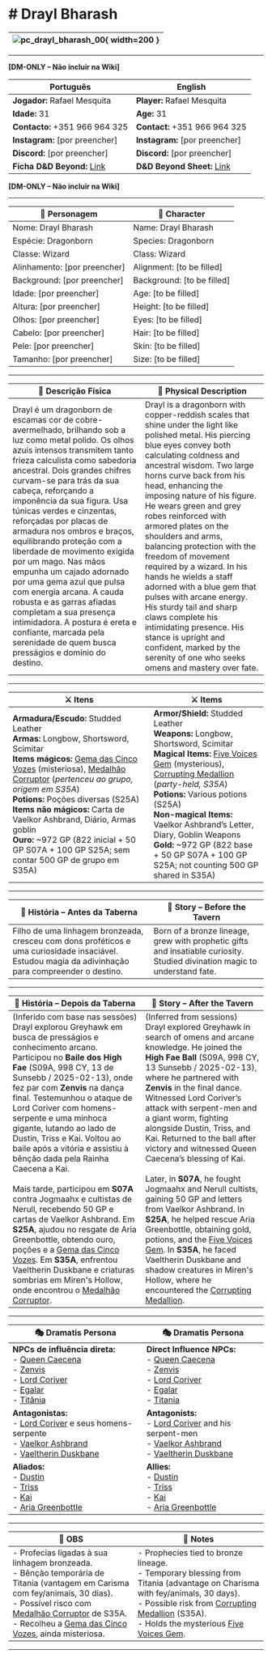 # # Drayl Bharash

| ![pc_drayl_bharash_00](assets/pc/pc_drayl_bharash_00.png){ width=200 } |
| ---------------------------------------------------------------------- |

---

**[DM-ONLY – Não incluir na Wiki]**  

| Português                                                                    | English                                                                      |
| ---------------------------------------------------------------------------- | ---------------------------------------------------------------------------- |
| **Jogador:** Rafael Mesquita                                                 | **Player:** Rafael Mesquita                                                  |
| **Idade:** 31                                                                | **Age:** 31                                                                  |
| **Contacto:** +351 966 964 325                                               | **Contact:** +351 966 964 325                                                |
| **Instagram:** [por preencher]                                               | **Instagram:** [por preencher]                                               |
| **Discord:** [por preencher]                                                 | **Discord:** [por preencher]                                                 |
| **Ficha D&D Beyond:** [Link](https://www.dndbeyond.com/characters/139926806) | **D&D Beyond Sheet:** [Link](https://www.dndbeyond.com/characters/139926806) |

**[DM-ONLY – Não incluir na Wiki]**  

---

| **🧙 Personagem**            | **🧙 Character**           |
| ---------------------------- | -------------------------- |
| Nome: Drayl Bharash          | Name: Drayl Bharash        |
| Espécie: Dragonborn          | Species: Dragonborn        |
| Classe: Wizard               | Class: Wizard              |
| Alinhamento: [por preencher] | Alignment: [to be filled]  |
| Background: [por preencher]  | Background: [to be filled] |
| Idade: [por preencher]       | Age: [to be filled]        |
| Altura: [por preencher]      | Height: [to be filled]     |
| Olhos: [por preencher]       | Eyes: [to be filled]       |
| Cabelo: [por preencher]      | Hair: [to be filled]       |
| Pele: [por preencher]        | Skin: [to be filled]       |
| Tamanho:  [por preencher]    | Size:  [to be filled]      |

---

| **📜 Descrição Física** | **📜 Physical Description** |
| ----------------------- | --------------------------- |
| Drayl é um dragonborn de escamas cor de cobre-avermelhado, brilhando sob a luz como metal polido. Os olhos azuis intensos transmitem tanto frieza calculista como sabedoria ancestral. Dois grandes chifres curvam-se para trás da sua cabeça, reforçando a imponência da sua figura. Usa túnicas verdes e cinzentas, reforçadas por placas de armadura nos ombros e braços, equilibrando proteção com a liberdade de movimento exigida por um mago. Nas mãos empunha um cajado adornado por uma gema azul que pulsa com energia arcana. A cauda robusta e as garras afiadas completam a sua presença intimidadora. A postura é ereta e confiante, marcada pela serenidade de quem busca presságios e domínio do destino. | Drayl is a dragonborn with copper-reddish scales that shine under the light like polished metal. His piercing blue eyes convey both calculating coldness and ancestral wisdom. Two large horns curve back from his head, enhancing the imposing nature of his figure. He wears green and grey robes reinforced with armored plates on the shoulders and arms, balancing protection with the freedom of movement required by a wizard. In his hands he wields a staff adorned with a blue gem that pulses with arcane energy. His sturdy tail and sharp claws complete his intimidating presence. His stance is upright and confident, marked by the serenity of one who seeks omens and mastery over fate. |

---

| **⚔️ Itens**                                                                                                                                                                                                                         | **⚔️ Items**                                                                                                                                                        |
| ------------------------------------------------------------------------------------------------------------------------------------------------------------------------------------------------------------------------------------ | ------------------------------------------------------------------------------------------------------------------------------------------------------------------- |
| **Armadura/Escudo:** Studded Leather <br>**Armas:** Longbow, Shortsword, Scimitar <br>**Items mágicos:** [Gema das Cinco Vozes](../items/gema_cinco_vozes.md) (misteriosa), [Medalhão Corruptor](../items/medalhao_corruptor.md) (*pertenceu ao grupo, origem em S35A*) <br>**Potions:** Poções diversas (S25A) <br>**Items não mágicos:** Carta de Vaelkor Ashbrand, Diário, Armas goblin <br>**Ouro:** ~972 GP (822 inicial + 50 GP S07A + 100 GP S25A; sem contar 500 GP de grupo em S35A) | **Armor/Shield:** Studded Leather <br>**Weapons:** Longbow, Shortsword, Scimitar <br>**Magical Items:** [Five Voices Gem](../items/gema_cinco_vozes.md) (mysterious), [Corrupting Medallion](../items/medalhao_corruptor.md) (*party-held, S35A*) <br>**Potions:** Various potions (S25A) <br>**Non-magical Items:** Vaelkor Ashbrand’s Letter, Diary, Goblin Weapons <br>**Gold:** ~972 GP (822 base + 50 GP S07A + 100 GP S25A; not counting 500 GP shared in S35A) |

---

| **📖 História – Antes da Taberna** | **📖 Story – Before the Tavern** |
| ---------------------------------- | -------------------------------- |
| Filho de uma linhagem bronzeada, cresceu com dons proféticos e uma curiosidade insaciável. Estudou magia da adivinhação para compreender o destino. | Born of a bronze lineage, grew with prophetic gifts and insatiable curiosity. Studied divination magic to understand fate. |

---

| **📖 História – Depois da Taberna** | **📖 Story – After the Tavern** |
| ----------------------------------- | -------------------------------- |
| (Inferido com base nas sessões) Drayl explorou Greyhawk em busca de presságios e conhecimento arcano. Participou no **Baile dos High Fae** (S09A, 998 CY, 13 de Sunsebb / 2025-02-13), onde fez par com **Zenvis** na dança final. Testemunhou o ataque de Lord Coriver com homens-serpente e uma minhoca gigante, lutando ao lado de Dustin, Triss e Kai. Voltou ao baile após a vitória e assistiu à bênção dada pela Rainha Caecena a Kai.<br><br>Mais tarde, participou em **S07A** contra Jogmaahx e cultistas de Nerull, recebendo 50 GP e cartas de Vaelkor Ashbrand. Em **S25A**, ajudou no resgate de Aria Greenbottle, obtendo ouro, poções e a [Gema das Cinco Vozes](../items/gema_cinco_vozes.md). Em **S35A**, enfrentou Vaeltherin Duskbane e criaturas sombrias em Miren's Hollow, onde encontrou o [Medalhão Corruptor](../items/medalhao_corruptor.md). | (Inferred from sessions) Drayl explored Greyhawk in search of omens and arcane knowledge. He joined the **High Fae Ball** (S09A, 998 CY, 13 Sunsebb / 2025-02-13), where he partnered with **Zenvis** in the final dance. Witnessed Lord Coriver’s attack with serpent-men and a giant worm, fighting alongside Dustin, Triss, and Kai. Returned to the ball after victory and witnessed Queen Caecena’s blessing of Kai.<br><br>Later, in **S07A**, he fought Jogmaahx and Nerull cultists, gaining 50 GP and letters from Vaelkor Ashbrand. In **S25A**, he helped rescue Aria Greenbottle, obtaining gold, potions, and the [Five Voices Gem](../items/gema_cinco_vozes.md). In **S35A**, he faced Vaeltherin Duskbane and shadow creatures in Miren's Hollow, where he encountered the [Corrupting Medallion](../items/medalhao_corruptor.md). |

---

| **🎭 Dramatis Persona**                                                                                                                 | **🎭 Dramatis Persona**                                                                                                           |
| --------------------------------------------------------------------------------------------------------------------------------------- | --------------------------------------------------------------------------------------------------------------------------------- |
| **NPCs de influência direta:**  <br>- [Queen Caecena](../npc/queen_caecena.md) <br>- [Zenvis](../npc/zenvis.md) <br>- [Lord Coriver](../npc/lord_coriver.md) <br>- [Egalar](../npc/egalar.md) <br>- [Titânia](../npc/titania.md) | **Direct Influence NPCs:**  <br>- [Queen Caecena](../npc/queen_caecena.md) <br>- [Zenvis](../npc/zenvis.md) <br>- [Lord Coriver](../npc/lord_coriver.md) <br>- [Egalar](../npc/egalar.md) <br>- [Titania](../npc/titania.md) |
| **Antagonistas:**  <br>- [Lord Coriver](../npc/lord_coriver.md) e seus homens-serpente <br>- [Vaelkor Ashbrand](../npc/vaelkor_ashbrand.md) <br>- [Vaeltherin Duskbane](../npc/vaeltherin_duskbane.md) | **Antagonists:**  <br>- [Lord Coriver](../npc/lord_coriver.md) and his serpent-men <br>- [Vaelkor Ashbrand](../npc/vaelkor_ashbrand.md) <br>- [Vaeltherin Duskbane](../npc/vaeltherin_duskbane.md) |
| **Aliados:**  <br>- [Dustin](docs/dm/-/pc/pc_dustin_thorne.md)<br>- [Triss](../pc/pc_triss.md)<br>- [Kai](../pc/pc_kai.md)<br>- [Aria Greenbottle](../npc/aria_greenbottle.md) | **Allies:**  <br>- [Dustin](docs/dm/-/pc/pc_dustin_thorne.md)<br>- [Triss](../pc/pc_triss.md)<br>- [Kai](../pc/pc_kai.md)<br>- [Aria Greenbottle](../npc/aria_greenbottle.md) |

---

| **🔮 OBS** | **🔮 Notes** |
| ---------- | ------------ |
| - Profecias ligadas à sua linhagem bronzeada.<br>- Bênção temporária de Titania (vantagem em Carisma com fey/animais, 30 dias).<br>- Possível risco com [Medalhão Corruptor](../items/medalhao_corruptor.md) de S35A.<br>- Recolheu a [Gema das Cinco Vozes](../items/gema_cinco_vozes.md), ainda misteriosa. | - Prophecies tied to bronze lineage.<br>- Temporary blessing from Titania (advantage on Charisma with fey/animals, 30 days).<br>- Possible risk from [Corrupting Medallion](../items/medalhao_corruptor.md) (S35A).<br>- Holds the mysterious [Five Voices Gem](../items/gema_cinco_vozes.md). |

---

